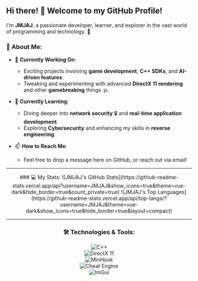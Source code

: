 ## Hi there! 👋 Welcome to my GitHub Profile!  

I'm **JMJAJ**, a passionate developer, learner, and explorer in the vast world of programming and technology. 🚀  

### 🌟 About Me:
- 🔭 **Currently Working On**:  
  - Exciting projects involving **game development**, **C++ SDKs**, and **AI-driven features**.  
  - Tweaking and experimenting with advanced **DirectX 11 rendering** and other **gamebreaking** things :p.  

- 🌱 **Currently Learning**:  
  - Diving deeper into **network security** 🔒 and **real-time application development**.  
  - Exploring **Cybersecurity** and enhancing my skills in **reverse engineering**.

- 📫 **How to Reach Me**:  
  - Feel free to drop a message here on GitHub, or reach out via email!

---
<div align="center">
### 💻 My Stats:
![JMJAJ's GitHub Stats](https://github-readme-stats.vercel.app/api?username=JMJAJ&show_icons=true&theme=vue-dark&hide_border=true&count_private=true)  
![JMJAJ's Top Languages](https://github-readme-stats.vercel.app/api/top-langs/?username=JMJAJ&theme=vue-dark&show_icons=true&hide_border=true&layout=compact)  

---

### 🛠️ Technologies & Tools:
![C++](https://img.shields.io/badge/C%2B%2B-%2300599C.svg?style=flat-square&logo=c%2B%2B&logoColor=white)  
![DirectX 11](https://img.shields.io/badge/DirectX%2011-%230078D4.svg?style=flat-square&logo=microsoft&logoColor=white)  
![MinHook](https://img.shields.io/badge/MinHook-%2300C4A7.svg?style=flat-square&logo=code&logoColor=white)  
![Cheat Engine](https://img.shields.io/badge/Cheat%20Engine-%23FF6600.svg?style=flat-square&logo=gamepad&logoColor=white)  
![ImGui](https://img.shields.io/badge/ImGui-%2300599C.svg?style=flat-square&logo=c&logoColor=white)  
</div>
